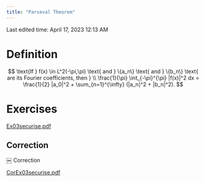 ```yaml
---
title: "Parseval Theorem"
---
```

Last edited time: April 17, 2023 12:13 AM

# Definition

$$
\text{If } f(x) \in L^2(-\pi,\pi) \text{ and }  \{a_n\} \text{ and } \{b_n\} \text{ are its Fourier coefficients, then } \\
\frac{1}{\pi} \int_{-\pi}^{\pi} |f(x)|^2 dx = \frac{1}{2} |a_0|^2 + \sum_{n=1}^{\infty} (|a_n|^2 + |b_n|^2).
$$

# Exercises

[Ex03securise.pdf](Parseval%20Theorem/Ex03securise.pdf)

## Correction

￼
Correction

[CorEx03securise.pdf](Parseval%20Theorem/CorEx03securise.pdf)

